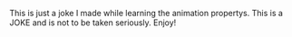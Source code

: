 This is just a joke I made while learning the animation propertys.
This is a JOKE and is not to be taken seriously.
Enjoy!
